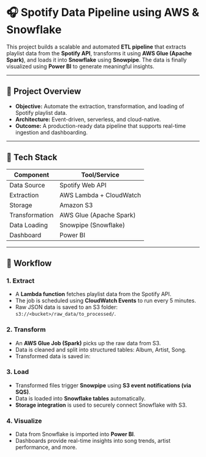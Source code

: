 # 🎧 Spotify Data Pipeline using AWS & Snowflake

This project builds a scalable and automated **ETL pipeline** that extracts playlist data from the **Spotify API**, transforms it using **AWS Glue (Apache Spark)**, and loads it into **Snowflake** using **Snowpipe**. The data is finally visualized using **Power BI** to generate meaningful insights.

---

## 📌 Project Overview

- **Objective:** Automate the extraction, transformation, and loading of Spotify playlist data.
- **Architecture:** Event-driven, serverless, and cloud-native.
- **Outcome:** A production-ready data pipeline that supports real-time ingestion and dashboarding.

---

## 🚀 Tech Stack

| Component     | Tool/Service           |
|---------------|------------------------|
| Data Source   | Spotify Web API        |
| Extraction    | AWS Lambda + CloudWatch |
| Storage       | Amazon S3              |
| Transformation| AWS Glue (Apache Spark)|
| Data Loading  | Snowpipe (Snowflake)   |
| Dashboard     | Power BI               |

---

## 🔄 Workflow

### 1. Extract  
- A **Lambda function** fetches playlist data from the Spotify API.  
- The job is scheduled using **CloudWatch Events** to run every 5 minutes.  
- Raw JSON data is saved to an S3 folder: `s3://<bucket>/raw_data/to_processed/`.

### 2. Transform  
- An **AWS Glue Job (Spark)** picks up the raw data from S3.  
- Data is cleaned and split into structured tables: Album, Artist, Song.  
- Transformed data is saved in:  

### 3. Load  
- Transformed files trigger **Snowpipe** using **S3 event notifications (via SQS)**.  
- Data is loaded into **Snowflake tables** automatically.  
- **Storage integration** is used to securely connect Snowflake with S3.

### 4. Visualize  
- Data from Snowflake is imported into **Power BI**.  
- Dashboards provide real-time insights into song trends, artist performance, and more.
